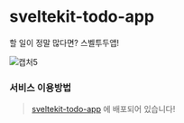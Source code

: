 

# sveltekit-todo-app
할 일이 정말 많다면? 스벨투두앱!

![캡처5](https://user-images.githubusercontent.com/62737839/183240695-08dd68ca-4659-4927-bfa1-06079b8b5a98.PNG)

### 서비스 이용방법
> [sveltekit-todo-app](https://todo-two-silk.vercel.app/) 에 배포되어 있습니다!
